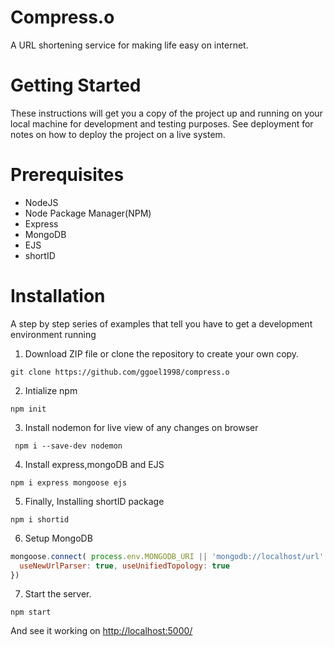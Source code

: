 # Compress.o
A URL shortening service for making life easy on internet.

# Getting Started
These instructions will get you a copy of the project up and running on your local machine for development and testing purposes. See deployment for notes on how to deploy the project on a live system.

# Prerequisites
- NodeJS
- Node Package Manager(NPM)
- Express
- MongoDB
- EJS
- shortID

# Installation

A step by step series of examples that tell you have to get a development environment running

1. Download ZIP file or clone the repository to create your own copy.
 
 ```
 git clone https://github.com/ggoel1998/compress.o

```
2. Intialize npm 

```
npm init
```

3. Install nodemon for live view of any changes on browser
```
 npm i --save-dev nodemon

```
4. Install express,mongoDB and EJS

```
npm i express mongoose ejs 
```
5. Finally, Installing shortID package
```
npm i shortid
```
6. Setup MongoDB

```javascript
mongoose.connect( process.env.MONGODB_URI || 'mongodb://localhost/url', { 
  useNewUrlParser: true, useUnifiedTopology: true
})
```
7. Start the server.
``` 
npm start
```
And see it working on [http://localhost:5000/](http://localhost:5000/)